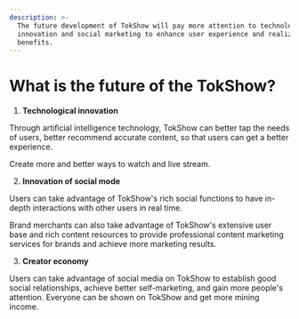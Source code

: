 ```yaml
---
description: >-
  The future development of TokShow will pay more attention to technological
  innovation and social marketing to enhance user experience and realize more
  benefits.
---
```


# What is the future of the TokShow?

1. **Technological innovation**

Through artificial intelligence technology, TokShow can better tap the needs of users, better recommend accurate content, so that users can get a better experience.

Create more and better ways to watch and live stream.

2. **Innovation of social mode**

Users can take advantage of TokShow's rich social functions to have in-depth interactions with other users in real time.

Brand merchants can also take advantage of TokShow's extensive user base and rich content resources to provide professional content marketing services for brands and achieve more marketing results.

3. **Creator economy**

Users can take advantage of social media on TokShow to establish good social relationships, achieve better self-marketing, and gain more people's attention. Everyone can be shown on TokShow and get more mining income.
